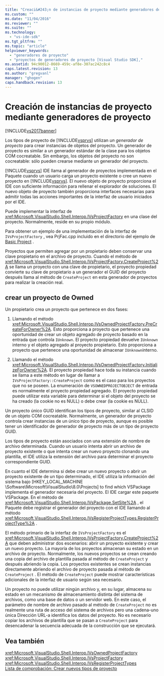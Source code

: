 ```yaml
---
title: "Creaci&#243;n de instancias de proyecto mediante generadores de proyecto | Microsoft Docs"
ms.custom: ""
ms.date: "11/04/2016"
ms.reviewer: ""
ms.suite: ""
ms.technology: 
  - "vs-ide-sdk"
ms.tgt_pltfrm: ""
ms.topic: "article"
helpviewer_keywords: 
  - "generadores de proyecto"
  - "proyectos de generadores de proyecto [Visual Studio SDK],"
ms.assetid: 94c90012-8669-459c-af8e-307ac242c8c4
caps.latest.revision: 13
ms.author: "gregvanl"
manager: "ghogen"
caps.handback.revision: 13
---
```

# Creaci&#243;n de instancias de proyecto mediante generadores de proyecto
[!INCLUDE[vs2017banner](../../code-quality/includes/vs2017banner.md)]

Los tipos de proyecto de [!INCLUDE[vsprvs](../../code-quality/includes/vsprvs_md.md)] utilizan *un generador de proyecto* para crear instancias de objetos del proyecto.  Un generador de proyecto es similar a un generador estándar de la clase para los objetos COM cocreatable.  Sin embargo, los objetos del proyecto no son cocreatable: sólo pueden crearse mediante un generador del proyecto.  
  
 [!INCLUDE[vsprvs](../../code-quality/includes/vsprvs_md.md)] IDE llama al generador de proyectos implementada en el Paquete cuando un usuario carga un proyecto existente o cree un nuevo proyecto en [!INCLUDE[vsprvs](../../code-quality/includes/vsprvs_md.md)].  El nuevo objeto de proyecto proporciona el IDE con suficiente información para rellenar el explorador de soluciones.  El nuevo objeto de proyecto también proporciona interfaces necesarias para admitir todas las acciones importantes de la interfaz de usuario iniciados por el IDE.  
  
 Puede implementar la interfaz de <xref:Microsoft.VisualStudio.Shell.Interop.IVsProjectFactory> en una clase del proyecto.  Normalmente, reside en su propio módulo.  
  
 Para obtener un ejemplo de una implementación de la interfaz de `IVsProjectFactory` , vea PrjFac.cpp incluido en el directorio del ejemplo de [Basic Project](http://msdn.microsoft.com/es-es/385fd2a3-d9f1-4808-87c2-a3f05a91fc36) .  
  
 Proyectos que permiten agregar por un propietario deben conservar una clave propietario en el archivo de proyecto.  Cuando el método de <xref:Microsoft.VisualStudio.Shell.Interop.IVsProjectFactory.CreateProject%2A> se llama un proyecto con una clave de propietario, el proyecto propiedad convierte su clave de propietario a un generador el GUID del proyecto después llama al método de `CreateProject` en esta generador de proyectos para realizar la creación real.  
  
## crear un proyecto de Owned  
 Un propietario crea un proyecto que pertenece en dos fases:  
  
1.  Llamando el método <xref:Microsoft.VisualStudio.Shell.Interop.IVsOwnedProjectFactory.PreCreateForOwner%2A>.  Esto proporciona a proyecto que pertenece una oportunidad de crear un objeto agregado de proyecto basado en la entrada que controla `IUnknown`.  El proyecto propiedad devuelve `IUnknown` interno y el objeto agregado al proyecto propietario.  Esto proporciona a proyecto que pertenece una oportunidad de almacenar `IUnknown`interno.  
  
2.  Llamando el método <xref:Microsoft.VisualStudio.Shell.Interop.IVsOwnedProjectFactory.InitializeForOwner%2A>.  El proyecto propiedad hace toda su instancia cuando se llama a este método en lugar de llamar a `IVsProjectFactory::CreateProject` como es el caso para los proyectos que no se poseen.  La enumeración de `VSOWNEDPROJECTOBJECT` de entrada es normalmente el proyecto propiedad agregado.  El proyecto propiedad puede utilizar esta variable para determinar si el objeto del proyecto se ha creado \(la cookie no es NULL\) o debe crear \(la cookie es NULL\).  
  
 Un proyecto único GUID identifican los tipos de proyecto, similar al CLSID de un objeto COM cocreatable.  Normalmente, un generador de proyecto controla crear instancias de un único tipo de proyecto, aunque es posible tener un identificador de generador de proyecto más de un tipo de proyecto GUID.  
  
 Los tipos de proyecto están asociados con una extensión de nombre de archivo determinada.  Cuando un usuario intenta abrir un archivo de proyecto existente o que intenta crear un nuevo proyecto clonando una plantilla, el IDE utiliza la extensión del archivo para determinar el proyecto correspondiente GUID.  
  
 En cuanto el IDE determina si debe crear un nuevo proyecto o abrir un proyecto existente de un tipo determinado, el IDE utiliza la información del sistema bajo \[HKEY\_LOCAL\_MACHINE \\Software\\Microsoft\\VisualStudio\\8.0\\Projects\] to find which VSPackage implementa el generador necesaria del proyecto.  El IDE cargar este paquete VSPackage.  En el método de <xref:Microsoft.VisualStudio.Shell.Interop.IVsPackage.SetSite%2A> , el Paquete debe registrar el generador del proyecto con el IDE llamando al método <xref:Microsoft.VisualStudio.Shell.Interop.IVsRegisterProjectTypes.RegisterProjectType%2A> .  
  
 El método primario de la interfaz de `IVsProjectFactory` es el <xref:Microsoft.VisualStudio.Shell.Interop.IVsProjectFactory.CreateProject%2A> que deben administrar dos escenarios: abrir un proyecto existente y crear un nuevo proyecto.  La mayoría de los proyectos almacenan su estado en un archivo de proyecto.  Normalmente, los nuevos proyectos se crean creando una copia del archivo de plantilla pasada al método de `CreateProject` y después abriendo la copia.  Los proyectos existentes se crean instancias directamente abriendo el archivo de proyecto pasada al método de `CreateProject` .  El método de `CreateProject` puede mostrar características adicionales de la interfaz de usuario según sea necesario.  
  
 Un proyecto no puede utilizar ningún archivo y, en su lugar, almacena su estado en un mecanismo de almacenamiento distinta del sistema de archivos, como una base de datos o un servidor web.  En este caso, el parámetro de nombre de archivo pasado al método de `CreateProject` no es realmente una ruta de acceso del sistema de archivos pero una cadena\-uno única Dirección URL\-a identifica los datos del proyecto.  No es necesario copiar los archivos de plantilla que se pasan a `CreateProject` para desencadenar la secuencia adecuada de la construcción que se ejecutará.  
  
## Vea también  
 <xref:Microsoft.VisualStudio.Shell.Interop.IVsOwnedProjectFactory>   
 <xref:Microsoft.VisualStudio.Shell.Interop.IVsProjectFactory>   
 <xref:Microsoft.VisualStudio.Shell.Interop.IVsRegisterProjectTypes>   
 [Lista de comprobación: Crear nuevos tipos de proyecto](../../extensibility/internals/checklist-creating-new-project-types.md)